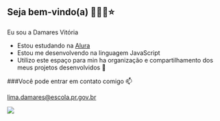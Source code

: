 ## Seja bem-vindo(a) 💜🐺🥀⭐
Eu sou a Damares Vitória
  - Estou estudando na [Alura](hppts://alura.com.br)
- Estou me desenvolvendo na linguagem JavaScript
- Utilizo este espaço para min ha organização e compartilhamento dos meus projetos desenvolvidos 🤎

###Você pode entrar em contato comigo 📫

lima.damares@escola.pr.gov.br

![](https://media.tenor.com/j1HZ3bN5X5sAAAAi/animr-anime-girl.gif
)
